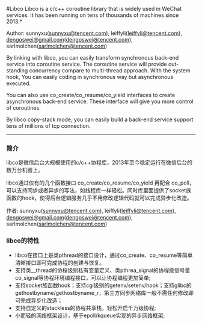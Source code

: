 #Libco
Libco is a c/c++ coroutine library that is widely used in WeChat services. It has been running on tens of thousands of machines since 2013.*

Author: sunnyxu(sunnyxu@tencent.com), leiffyli(leiffyli@tencent.com), dengoswei@gmail.com(dengoswei@tencent.com), sarlmolchen(sarlmolchen@tencent.com)

By linking with libco, you can easily transform synchronous back-end service into coroutine service. The coroutine service will provide out-standing concurrency compare to multi-thread approach. With the system hook, You can easily coding in synchronous way but asynchronous executed.

You can also use co_create/co_resume/co_yield interfaces to create asynchronous back-end service. These interface will give you more control of coroutines.

By libco copy-stack mode, you can easily build a back-end service support tens of millions of tcp connection.
***
### 简介
libco是微信后台大规模使用的c/c++协程库，2013年至今稳定运行在微信后台的数万台机器上。  

libco通过仅有的几个函数接口 co_create/co_resume/co_yield 再配合 co_poll，可以支持同步或者异步的写法，如线程库一样轻松。同时库里面提供了socket族函数的hook，使得后台逻辑服务几乎不用修改逻辑代码就可以完成异步化改造。

作者: sunnyxu(sunnyxu@tencent.com), leiffyli(leiffyli@tencent.com), dengoswei@gmail.com(dengoswei@tencent.com), sarlmolchen(sarlmolchen@tencent.com)

### libco的特性
- libco在接口上是类pthread的接口设计，通过co_create、co_resume等简单清晰接口即可完成协程的创建与恢复。
- 支持类__thread的协程级别私有变量定义、类pthrea_signal的协程级信号量co_signal等协程环境编程接口，可以让协程编程更加简单;
- 支持socket族函数hook；支持cgi级别的getenv/setenv/hook；支持glibc的gethostbyname/gethostbyname_r，第三方同步网络库一般不需任何修改即可完成异步化改造；
- 支持自定义的stackless的协程共享栈，轻松开启千万级协程;
- 小而轻的网络框架设计，基于epoll/kqueue实现的异步网络框架;

